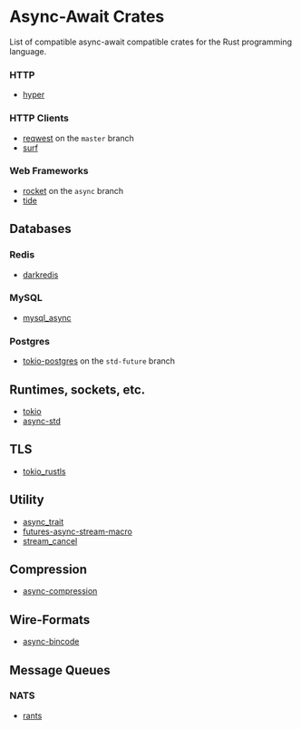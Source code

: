 # Async-Await Crates

List of compatible async-await compatible crates for the Rust programming language.

### HTTP
- [hyper](https://docs.rs/hyper/latest)

### HTTP Clients
- [reqwest](https://docs.rs/reqwest/latest) on the `master` branch
- [surf](https://docs.rs/surf/latest)

### Web Frameworks
- [rocket](https://docs.rs/rocket/latest/) on the `async` branch
- [tide](https://docs.rs/tide/latest/)

## Databases

### Redis
- [darkredis](https://docs.rs/darkredis/latest)

### MySQL
- [mysql_async](https://docs.rs/mysql_async/latest)

### Postgres
- [tokio-postgres](https://docs.rs/tokio-postgres/latest) on the `std-future` branch

## Runtimes, sockets, etc.

- [tokio](https://docs.rs/tokio/latest)
- [async-std](https://docs.rs/async-std/latest)

## TLS

- [tokio_rustls](https://docs.rs/tokio_rustls/latest)

## Utility

- [async_trait](https://docs.rs/async-trait/latest)
- [futures-async-stream-macro](https://docs.rs/futures-async-stream-macro/latest)
- [stream_cancel](https://docs.rs/stream_cancel/latest)

## Compression

- [async-compression](https://docs.rs/async-compression/latest)

## Wire-Formats

- [async-bincode](https://docs.rs/async-bincode/latest)

## Message Queues

### NATS

- [rants](https://docs.rs/crate/rants/latest)
